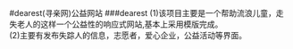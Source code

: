 #dearest(寻亲网)公益网站
###dearest
(1)该项目主要是一个帮助流浪儿童，走失老人的这样一个公益性的响应式网站,基本上采用模版完成。<br>
(2)主要有发布失踪人的信息，志愿者，爱心企业，公益活动等界面。<br>


